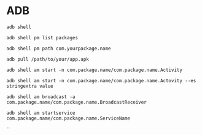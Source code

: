# ADB

`adb shell`

`adb shell pm list packages`

`adb shell pm path com.yourpackage.name`

`adb pull /path/to/your/app.apk`

`adb shell am start -n com.package.name/com.package.name.Activity`

`adb shell am start -n com.package.name/com.package.name.Actovity --es stringextra value`

`adb shell am broadcast -a com.package.name/com.package.name.BroadcastReceiver`

`adb shell am startservice com.package.name/com.package.name.ServiceName`

``
